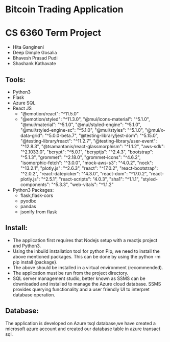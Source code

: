 # Bitcoin Trading Application
# CS 6360 Term Project

* Hita Gangineni
* Deep Dimple Gosalia
* Bhavesh Prasad Pudi
* Shashank Kathavate

## Tools:
* Python3
* Flask
* Azure SQL
* React JS
   * "@emotion/react": "^11.5.0"
   * "@emotion/styled": "^11.3.0",
    "@mui/icons-material": "^5.1.0",
    "@mui/material": "^5.1.0",
    "@mui/styled-engine": "^5.1.0",
    "@mui/styled-engine-sc": "^5.1.0",
    "@mui/styles": "^5.1.0",
    "@mui/x-data-grid": "^5.0.0-beta.7",
    "@testing-library/jest-dom": "^5.15.0",
    "@testing-library/react": "^11.2.7",
    "@testing-library/user-event": "^12.8.3",
    "@tsamantanis/react-glassmorphism": "^1.1.2",
    "aws-sdk": "^2.1033.0",
    "bcrypt": "^5.0.1",
    "bcryptjs": "^2.4.3",
    "bootstrap": "^5.1.3",
    "grommet": "^2.18.0",
    "grommet-icons": "^4.6.2",
    "isomorphic-fetch": "^3.0.0",
    "mock-aws-s3": "^4.0.2",
    "nock": "^13.2.1",
    "plotly.js": "^2.6.3",
    "react": "^17.0.2",
    "react-bootstrap": "^2.0.2",
    "react-datepicker": "^4.3.0",
    "react-dom": "^17.0.2",
    "react-plotly.js": "^2.5.1",
    "react-scripts": "4.0.3",
    "sha1": "^1.1.1",
    "styled-components": "^5.3.3",
    "web-vitals": "^1.1.2"
* Python3 Packages:
  * flask,flask-cors
  * pyodbc
  * pandas
  * jsonify from flask
  

## Install:
* The application first requires that Nodejs setup with a reactjs project and Python3.
* Using the inbuild installation tool for python Pip, we need to install the above mentioned packages. This can be done by using the python -m pip install {package}.
* The above should be installed in a virtual environment (recommended).
* The application must be run from the project directory.
* SQL server management studio, better known as SSMS can be downloaded and installed to manage the Azure cloud database. SSMS provides querying functionality and a user friendly UI to interpret database operation.


## Database:
The application is developed on Azure tsql database,we have created a microsoft azure account and created our database table in azure transact sql.

